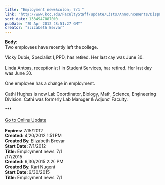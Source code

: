 ```yaml
---
title: "Employment news&colon; 7/1 "
link: "http://www.kcc.edu/FacultyStaff/update/Lists/Announcements/DispForm.aspx?ID=680"
sort_date: 1334947887000
pubDate: "20 Apr 2012 18:51:27 GMT"
creator: "Elizabeth Becvar"
---
```


<div><b>Body:</b> <div class="ExternalClass1BB6D46D4500459EAA830B064135AEE2">
<div>Two employees have recently left the college.<br /> <br />Vicky Dubie, Specialist I, PPD, has retired. Her last day was June 30.<br /> </div>
<div>Linda Antons, receptionist I in Student Services, has retired. Her last day was June 30.<br /> <br />One employee has a change in employment.</div>
<div> </div>
<div>Cathi Hughes is now Lab Coordinator, Biology, Math, Science, Engineering Division. Cathi was formerly Lab Manager &amp; Adjunct Faculty.</div>
<div><br />***<br /> <br /><a href="/FacultyStaff/update/Pages/dailyupdate.aspx">Go to Online Update</a></div>
<div> </div></div></div>
<div><b>Expires:</b> 7/15/2012</div>
<div><b>Created:</b> 4/20/2012 1:51 PM</div>
<div><b>Created By:</b> Elizabeth Becvar</div>
<div><b>Start Date:</b> 7/1/2012</div>
<div><b>Title:</b> Employment news: 7/1 </div>
/17/2015</div>
<div><b>Created:</b> 6/30/2015 2:20 PM</div>
<div><b>Created By:</b> Kari Nugent</div>
<div><b>Start Date:</b> 6/30/2015</div>
<div><b>Title:</b> Employment news: 7/1</div>
